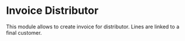 Invoice Distributor
===================

This module allows to create invoice for distributor. Lines are linked to a final customer.


